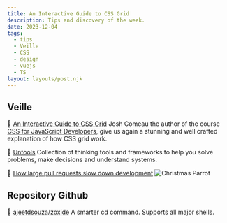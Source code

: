```yaml
---
title: An Interactive Guide to CSS Grid
description: Tips and discovery of the week.
date: 2023-12-04
tags:
  - tips
  - Veille
  - CSS
  - design
  - vuejs
  - TS
layout: layouts/post.njk
---
```

## Veille

📗 [An Interactive Guide to CSS Grid](https://www.joshwcomeau.com/css/interactive-guide-to-grid/)
Josh Comeau the author of the course [CSS for JavaScript Developers](https://css-for-js.dev/), give us again a stunning and well crafted explanation of how CSS grid work. 

📗 [Untools](https://untools.co/)
Collection of thinking tools and frameworks to help you solve problems, make decisions and understand systems.

📗 [How large pull requests slow down development](https://graphite.dev/blog/how-large-prs-slow-down-development)
![Christmas Parrot](/2023-12-04/joke-pr.png)

## Repository Github

🐙 [ajeetdsouza/zoxide](https://github.com/ajeetdsouza/zoxide)
A smarter cd command. Supports all major shells.